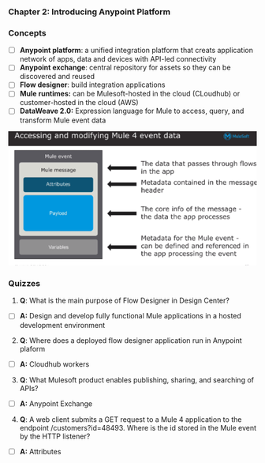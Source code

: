 ### Chapter 2: Introducing Anypoint Platform
### Concepts
- [ ] **Anypoint platform**: a unified integration platform that creats application network of apps, data and devices with API-led connectivity
- [ ] **Anypoint exchange**: central repository for assets so they can be discovered and reused
- [ ] **Flow designer**: build integration applications
- [ ] **Mule runtimes:** can be Mulesoft-hosted in the cloud (CLoudhub) or customer-hosted in the cloud (AWS)
- [ ] **DataWeave 2.0:** Expression language for Mule to access, query, and transform Mule event data 

![Mule event](https://github.com/kraynguyen1/LearningMulesoft/blob/main/Week1/Screenshot%202021-07-16%20125650.png)


### Quizzes
1. **Q**: What is the main purpose of Flow Designer in Design Center?
- [ ] **A:** Design and develop fully functional Mule applications in a hosted development environment
2. **Q**: Where does a deployed flow designer application run in Anypoint plaform
- [ ] **A:** Cloudhub workers
3. **Q**: What Mulesoft product enables publishing, sharing, and searching of APIs?
- [ ] **A:** Anypoint Exchange
4. **Q**: A web client submits a GET request to a Mule 4 application to the endpoint /customers?id=48493. Where is the id stored in the Mule event by the HTTP listener?
- [ ] **A:** Attributes





